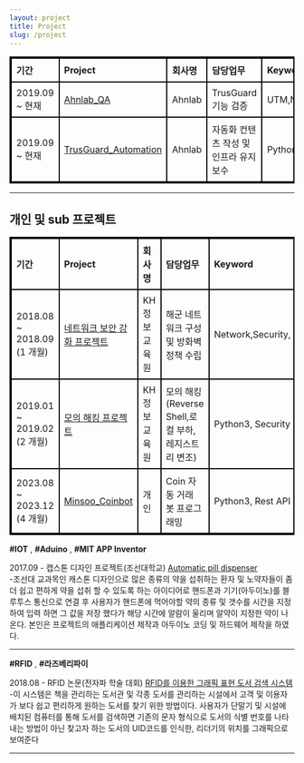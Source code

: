```yaml
---
layout: project
title: Project
slug: /project
---
```


<html lang="en">
<head>
<meta charset="UTF-8">
<meta name="viewport" content="width=device-width, initial-scale=1.0">
<title>표 만들기</title>
<style>
    table {
        border-collapse: collapse;
        width: 100%;
        border: 2px solid black; /* 표 전체의 테두리 */
    }
    th, td {
        border: 2px solid black; /* 각 셀의 테두리 */
        padding: 8px;
        text-align: left; /* 셀의 텍스트 우측 정렬 */
    }
</style>
</head>
<table>
  <tr>
    <th>기간</th>
    <th>Project</th>
    <th>회사명</th>
    <th>담당업무</th>
    <th>Keyword</th>
  </tr>
  <tr>
    <td>2019.09 ~ 현재 </td>
    <td><a href="https://minzlim.github.io/Minsoo_port/2020/02/04/Ahnlab_QA">Ahnlab_QA</a></td>
    <td>Ahnlab</td>
    <td>TrusGuard 기능 검증</td>
    <td>UTM,Network,System,Automation</td>
  </tr>
  <tr>
    <td>2019.09 ~ 현재</td>
    <td><a href="https://minzlim.github.io/Minsoo_port/2020/02/04/Automation">TrusGuard_Automation</a></td>
    <td>Ahnlab</td>
    <td>자동화 컨텐츠 작성 및 인프라 유지보수</td>  
    <td>Python3, CICD, Docker</td>
  </tr>
</table>
</html>

---

## 개인 및 sub 프로젝트 

<html lang="en">
<head>
<meta charset="UTF-8">
<meta name="viewport" content="width=device-width, initial-scale=1.0">
<title>표 만들기</title>
<style>
    table {
        border-collapse: collapse;
        width: 100%;
        border: 2px solid black; /* 표 전체의 테두리 */
    }
    th, td {
        border: 2px solid black; /* 각 셀의 테두리 */
        padding: 8px;
        text-align: left; /* 셀의 텍스트 우측 정렬 */
    }
</style>
</head>
<table>
  <tr>
    <th>기간</th>
    <th>Project</th>
    <th>회사명</th>
    <th>담당업무</th>
    <th>Keyword</th>
  </tr>
  <tr>
    <td>2018.08 ~ 2018.09 (1 개월) </td>
    <td><a href="https://1drv.ms/b/s!Aj3nsRarR3twnCi8Z0bIwBMkItQ-?e=HZZlin">네트워크 보안 강화 프로젝트</a></td>
    <td>KH 정보교육원</td>
    <td>해군 네트워크 구성 및 방화벽 정책 수립</td>
    <td>Network,Security,</td>
  </tr>
  <tr>
    <td>2019.01 ~ 2019.02 (2 개월)</td>
    <td><a href="https://onedrive.live.com/view.aspx?resid=707B47AB16B1E73D%216578&authkey=!AEd0Hhp-JBWUM8s">모의 해킹 프로젝트</a></td>
    <td>KH 정보교육원</td>
    <td>모의 해킹(Reverse Shell,로컬 부하,레지스트리 변조) </td>  
    <td>Python3, Security</td>
  </tr>
  <tr>
    <td>2023.08 ~ 2023.12 (4 개월)</td>
    <td><a href="https://github.com/MinZLIM/minsoo_coinbot">Minsoo_Coinbot</a></td>
    <td>개인</td>
    <td>Coin 자동 거래 봇 프로그래밍</td>  
    <td>Python3, Rest API</td>
  </tr>
</table>
</html>


**#IOT** , **#Aduino** , **#MIT APP Inventor** 

2017.09 - 캡스톤 디자인 프로젝트(조선대학교) [Automatic pill dispenser](https://1drv.ms/p/s!Aj3nsRarR3twh26VWGmkwj183af6?e=JiV6sC)
<br />
-조선대 교과목인 캐스톤 디자인으로 많은 종류의 약을 섭취하는 환자 및 노약자들이 좀 더 쉽고 편하게 약을 섭취 할 수 있도록 하는 아이디어로 핸드폰과 기기(아두이노)를 블루투스 통신으로 연결 후 사용자가 핸드폰에 먹어야할 약의 종류 및 갯수를 시간을 지정하여 입력 하면 그 값을 저장 했다가 해당 시간에 알람이 울리며 알약이 지정한 약이 나온다. 본인은 프로젝트의 애플리케이션 제작과 아두이노 코딩 및 하드웨어 제작을 하였다.
<br />

------

**#RFID** , **#라즈베리파이**

2018.08 - RFID 논문(전자파 학술 대회) [RFID를 이용한 그래픽 표현 도서 검색 시스템](https://1drv.ms/p/s!Aj3nsRarR3tw011hJZ8Id88aUCv4?e=aV7wND)
<br />
-이 시스템은 책을 관리하는 도서관 및 각종 도서를 관리하는 시설에서 고객 및 이용자가 보다 쉽고 편리하게 원하는 도서를 찾기 위한 방법이다. 사용자가 단말기 및 시설에 배치된 컴퓨터를 통해 도서를 검색하면 기존의 문자 형식으로 도서의 식별 번호를 나타내는 방법이 아닌 찾고자 하는 도서의 UID코드를 인식한, 리더기의 위치를 그래픽으로 보여준다
<br />

------
